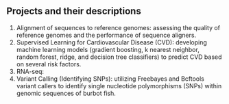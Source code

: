 ## Projects and their descriptions

1. Alignment of sequences to reference genomes: assessing the quality of reference genomes and the performance of sequence aligners.  
2. Supervised Learning for Cardiovascular Disease (CVD): developing machine learning models (gradient boosting, k nearest neighbor, random forest, ridge, and decision tree classifiers) to predict CVD based on several risk factors.
3. RNA-seq: 
4. Variant Calling (Identifying SNPs): utilizing Freebayes and Bcftools variant callers to identify single nucleotide polymorphisms (SNPs) within genomic sequences of burbot fish. 
